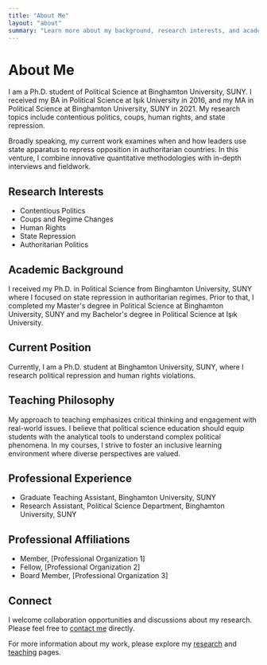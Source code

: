 ```yaml
---
title: "About Me"
layout: "about"
summary: "Learn more about my background, research interests, and academic journey."
---
```


# About Me

I am a Ph.D. student of Political Science at Binghamton University, SUNY. I received my BA in Political Science at Işık University in 2016, and my MA in Political Science at Binghamton University, SUNY in 2021. My research topics include contentious politics, coups, human rights, and state repression.

Broadly speaking, my current work examines when and how leaders use state apparatus to repress opposition in authoritarian countries. In this venture, I combine innovative quantitative methodologies with in-depth interviews and fieldwork.

## Research Interests

- Contentious Politics
- Coups and Regime Changes
- Human Rights
- State Repression
- Authoritarian Politics

## Academic Background

I received my Ph.D. in Political Science from Binghamton University, SUNY where I focused on state repression in authoritarian regimes. Prior to that, I completed my Master's degree in Political Science at Binghamton University, SUNY and my Bachelor's degree in Political Science at Işık University.

## Current Position

Currently, I am a Ph.D. student at Binghamton University, SUNY, where I research political repression and human rights violations.

## Teaching Philosophy

My approach to teaching emphasizes critical thinking and engagement with real-world issues. I believe that political science education should equip students with the analytical tools to understand complex political phenomena. In my courses, I strive to foster an inclusive learning environment where diverse perspectives are valued.

## Professional Experience

- Graduate Teaching Assistant, Binghamton University, SUNY
- Research Assistant, Political Science Department, Binghamton University, SUNY

## Professional Affiliations

- Member, [Professional Organization 1]
- Fellow, [Professional Organization 2]
- Board Member, [Professional Organization 3]

## Connect

I welcome collaboration opportunities and discussions about my research. Please feel free to [contact me](/contact) directly.

For more information about my work, please explore my [research](/research) and [teaching](/teaching) pages. 